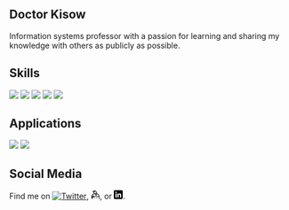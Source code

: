 ## Doctor Kisow
Information systems professor with a passion for learning and sharing my knowledge with others as publicly as possible.

## Skills
![](https://img.shields.io/badge/OS-Linux-informational?style=flat&logo=linux&logoColor=white&color=2bbc8a)
![](https://img.shields.io/badge/OS-macOS-informational?style=flat&logo=macOS&logoColor=white&color=2bbc8a)
![](https://img.shields.io/badge/OS-Windows-informational?style=flat&logo=windows&logoColor=white&color=2bbc8a)
![](https://img.shields.io/badge/code-PowerShell-informational?style=flat&logo=powershell&logoColor=white&color=2bbc8a)
![](https://img.shields.io/badge/code-Bash-informational?style=flat&logo=gnu-bash&logoColor=white&color=2bbc8a)

## Applications
<p>
  <code><img width="15%" src="https://www.vectorlogo.zone/logos/nginx/nginx-ar21.svg"></code>
  <code><img width="15%" src="https://www.vectorlogo.zone/logos/apache/apache-ar21.svg"></code>
</p>  

## Social Media
Find me on [![Twitter][1.2]][1], [![Keybase][4.2]][4], or [![LinkedIn][3.2]][3].



<!-- links to social media icons -->
<!-- icons with padding -->
[1.1]: http://i.imgur.com/tXSoThF.png "twitter icon with padding"
[2.1]: http://i.imgur.com/0o48UoR.png "github icon with padding"

<!-- icons without padding -->
[1.2]: http://i.imgur.com/wWzX9uB.png "twitter icon without padding"
[2.2]: http://i.imgur.com/9I6NRUm.png "github icon without padding"
[3.2]: https://raw.githubusercontent.com/DoctorKisow/DoctorKisow/main/linkedin-3-16.png "LinkedIn icon without padding"
[4.2]: https://raw.githubusercontent.com/DoctorKisow/DoctorKisow/main/keybase-3-16.png "Keybase icon without padding"

<!-- links to your social media accounts -->
[1]: https://twitter.com/DoctorKisow
[2]: https://github.com/DoctorKisow
[3]: https://www.linkedin.com/in/matthewkisow/
[4]: https://keybase.io/doctorkisow

<!-- Resources -->
<!-- Icons: https://simpleicons.org/ -->
<!-- Shields: https://shields.io/ -->
